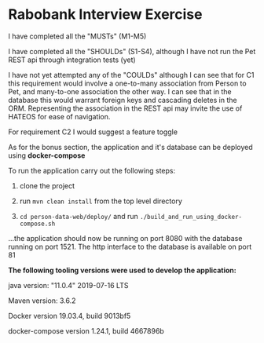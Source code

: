 # **Rabobank Interview Exercise**

I have completed all the "MUSTs" (M1-M5)

I have completed all the "SHOULDs" (S1-S4), although I have not run the Pet REST api through integration tests (yet)

I have not yet attempted any of the "COULDs" although I can see that for C1 this requirement would involve a one-to-many association 
from Person to Pet, and many-to-one association the other way. I can see that in the database this would warrant foreign keys
and cascading deletes in the ORM. Representing the association in the REST api may invite the use of HATEOS for ease
of navigation.

For requirement C2 I would suggest a feature toggle

As for the bonus section, the application and it's database can be deployed using **docker-compose**

To run the application carry out the following steps:

1) clone the project

2) run `mvn clean install` from the top level directory

3) `cd person-data-web/deploy/` and run `./build_and_run_using_docker-compose.sh`

...the application should now be running on port 8080 with the database running on port 1521. The http interface to the database
is available on port 81

**The following tooling versions were used to develop the application:**

java version: "11.0.4" 2019-07-16 LTS

Maven version: 3.6.2

Docker version 19.03.4, build 9013bf5

docker-compose version 1.24.1, build 4667896b
